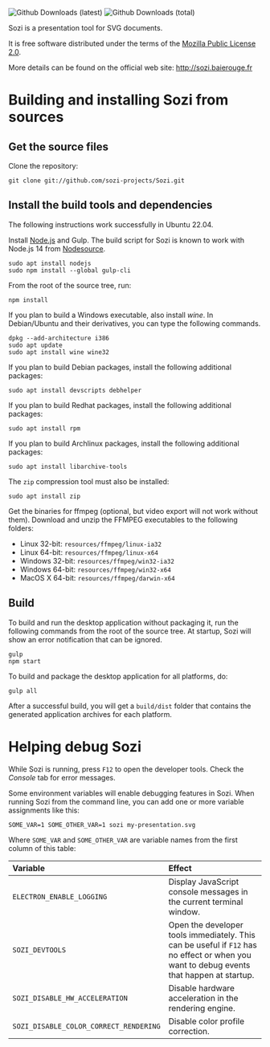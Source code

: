 
![Github Downloads (latest)](https://img.shields.io/github/downloads/sozi-projects/Sozi/latest/total.svg?style=flat-square)
![Github Downloads (total)](https://img.shields.io/github/downloads/sozi-projects/Sozi/total.svg?style=flat-square)

Sozi is a presentation tool for SVG documents.

It is free software distributed under the terms of the
[Mozilla Public License 2.0](https://www.mozilla.org/MPL/2.0/).

More details can be found on the official web site: <http://sozi.baierouge.fr>

Building and installing Sozi from sources
=========================================

Get the source files
--------------------

Clone the repository:

    git clone git://github.com/sozi-projects/Sozi.git


Install the build tools and dependencies
----------------------------------------

The following instructions work successfully in Ubuntu 22.04.

Install [Node.js](http://nodejs.org/) and Gulp.
The build script for Sozi is known to work with Node.js 14 from [Nodesource](https://github.com/nodesource/distributions).

    sudo apt install nodejs
    sudo npm install --global gulp-cli

From the root of the source tree, run:

    npm install

If you plan to build a Windows executable, also install *wine*.
In Debian/Ubuntu and their derivatives, you can type the following commands.

    dpkg --add-architecture i386
    sudo apt update
    sudo apt install wine wine32

If you plan to build Debian packages, install the following additional packages:

    sudo apt install devscripts debhelper

If you plan to build Redhat packages, install the following additional packages:

    sudo apt install rpm

If you plan to build Archlinux packages, install the following additional packages:

    sudo apt install libarchive-tools

The `zip` compression tool must also be installed:

    sudo apt install zip

Get the binaries for ffmpeg (optional, but video export will not work without them).
Download and unzip the FFMPEG executables to the following folders:

* Linux 32-bit: `resources/ffmpeg/linux-ia32`
* Linux 64-bit: `resources/ffmpeg/linux-x64`
* Windows 32-bit: `resources/ffmpeg/win32-ia32`
* Windows 64-bit: `resources/ffmpeg/win32-x64`
* MacOS X 64-bit: `resources/ffmpeg/darwin-x64`

Build
-----

To build and run the desktop application without packaging it,
run the following commands from the root of the source tree.
At startup, Sozi will show an error notification that can be ignored.

```
gulp
npm start
```

To build and package the desktop application for all platforms, do:

```
gulp all
```

After a successful build, you will get a `build/dist` folder that contains the
generated application archives for each platform.

Helping debug Sozi
==================

While Sozi is running, press `F12` to open the developer tools.
Check the *Console* tab for error messages.

Some environment variables will enable debugging features in Sozi.
When running Sozi from the command line, you can add one
or more variable assignments like this:

```
SOME_VAR=1 SOME_OTHER_VAR=1 sozi my-presentation.svg
```

Where `SOME_VAR` and `SOME_OTHER_VAR` are variable names from the
first column of this table:

| Variable                               | Effect                                                                                                                                   |
|:---------------------------------------|:-----------------------------------------------------------------------------------------------------------------------------------------|
| `ELECTRON_ENABLE_LOGGING`              | Display JavaScript console messages in the current terminal window.                                                                      |
| `SOZI_DEVTOOLS`                        | Open the developer tools immediately. This can be useful if `F12` has no effect or when you want to debug events that happen at startup. |
| `SOZI_DISABLE_HW_ACCELERATION`         | Disable hardware acceleration in the rendering engine.                                                                                   |
| `SOZI_DISABLE_COLOR_CORRECT_RENDERING` | Disable color profile correction.                                                                                                        |

